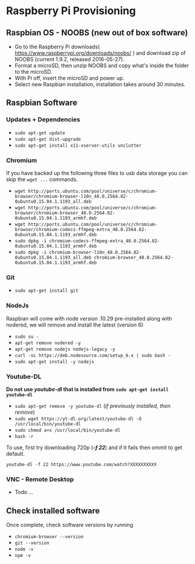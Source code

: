 # Raspberry Pi Provisioning

## Raspbian OS - NOOBS (new out of box software)
* Go to the Raspberry Pi downloads( https://www.raspberrypi.org/downloads/noobs/ ) and download zip of NOOBS (current 1.9.2, released 2016-05-27).
* Format a microSD, then unzip NOOBS and copy what's inside the folder to the microSD.
* With Pi off, insert the microSD and power up.
* Select new Raspbian installation, installation takes around 30 minutes.

## Raspbian Software
### Updates + Dependencies
* `sudo apt-get update`
* `sudo apt-get dist-upgrade`
* `sudo apt-get install x11-xserver-utils unclutter`

### Chromium
If you have backed up the following three files to usb data storage you can skip the `wget ...` commands. 
* `wget http://ports.ubuntu.com/pool/universe/c/chromium-browser/chromium-browser-l10n_48.0.2564.82-0ubuntu0.15.04.1.1193_all.deb`
* `wget http://ports.ubuntu.com/pool/universe/c/chromium-browser/chromium-browser_48.0.2564.82-0ubuntu0.15.04.1.1193_armhf.deb`
* `wget http://ports.ubuntu.com/pool/universe/c/chromium-browser/chromium-codecs-ffmpeg-extra_48.0.2564.82-0ubuntu0.15.04.1.1193_armhf.deb`
* `sudo dpkg -i chromium-codecs-ffmpeg-extra_48.0.2564.82-0ubuntu0.15.04.1.1193_armhf.deb`
* `sudo dpkg -i chromium-browser-l10n_48.0.2564.82-0ubuntu0.15.04.1.1193_all.deb chromium-browser_48.0.2564.82-0ubuntu0.15.04.1.1193_armhf.deb`

### Git
* `sudo apt-get install git`

### NodeJs
Raspbian will come with node version .10.29 pre-installed along with nodered, we will remove and install the latest (version 6)
* `sudo su -`
* `apt-get remove nodered -y`
* `apt-get remove nodejs nodejs-legacy -y`
* `curl -sL https://deb.nodesource.com/setup_6.x | sudo bash -`
* `sudo apt-get install -y nodejs`

### Youtube-DL
**Do not use _youtube-dl_ that is installed from `sudo apt-get install youtube-dl`**
* `sudo apt-get remove -y youtube-dl` (_if previously installed, then remove_)
* `sudo wget https://yt-dl.org/latest/youtube-dl -O /usr/local/bin/youtube-dl`
* `sudo chmod a+x /usr/local/bin/youtube-dl`
* `hash -r`
 
To use, first try downloading 720p (**_-f 22_**) and if it fails then ommit to get default.

`youtube-dl -f 22 https://www.youtube.com/watch?XXXXXXXXXX`

### VNC - Remote Desktop
* Todo ...

## Check installed software
Once complete, check software versions by running
* `chromium-browser --version`
* `git --version`
* `node -v`
* `npm -v`
